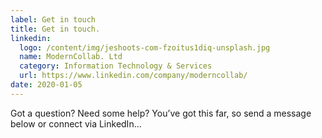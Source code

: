 ```yaml
---
label: Get in touch
title: Get in touch.
linkedin:
  logo: /content/img/jeshoots-com-fzoitus1diq-unsplash.jpg
  name: ModernCollab. Ltd
  category: Information Technology & Services
  url: https://www.linkedin.com/company/moderncollab/
date: 2020-01-05
---
```

Got a question? Need some help?
You’ve got this far, so send a message below or connect via LinkedIn...